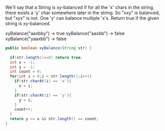 We'll say that a String is xy-balanced if for all the 'x' chars in the string, there exists a 'y' char somewhere later in the string. So "xxy" is balanced, but "xyx" is not. One 'y' can balance multiple 'x's. Return true if the given string is xy-balanced.

xyBalance("aaxbby") → true
xyBalance("aaxbb") → false
xyBalance("yaaxbb") → false



```java
public boolean xyBalance(String str) {
  
  if(str.length()==0) return true;
  int x = -1;
  int y = -1;
  int count = 0;
  for(int i = 0;i < str.length();i++){
    if(str.charAt(i) == 'x'){
      x = i;
    }
    if(str.charAt(i) == 'y'){
      y = i;
    }
    count++;
  }
  return y >= x && str.length() == count;
}

```

